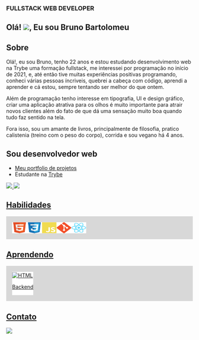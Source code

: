 ### FULLSTACK WEB DEVELOPER


<h2>Olá! <img src="https://raw.githubusercontent.com/kaueMarques/kaueMarques/master/hi.gif" width="25px">, Eu sou Bruno Bartolomeu</h2>

## Sobre

Olá!, eu sou Bruno, tenho 22 anos e estou estudando desenvolvimento web na Trybe uma formação fullstack, me interessei por programação no início de 2021, e, até então tive muitas experiências positivas programando, conheci várias pessoas íncriveis, quebrei a cabeça com código, aprendi a aprender e cá estou, sempre tentando ser melhor do que ontem.

Além de programação tenho interesse em tipografia, UI e design gráfico, criar uma aplicação atrativa para os olhos é muito importante para atrair novos clientes além do fato de que dá uma sensação muito boa quando tudo faz sentido na tela.

Fora isso, sou um amante de livros, principalmente de filosofia, pratico calistenia (treino com o peso do corpo), corrida e sou vegano há 4 anos.

## Sou desenvolvedor web
- [Meu portfolio de projetos](https://brunocbart.github.io/)
- Estudante na [Trybe
](https://www.betrybe.com/)

 <div>
  <a href="https://github.com/BrunoCBart">
  <img height="152em" src="https://github-readme-stats.vercel.app/api?username=BrunoCbart&show_icons=true&hide_border=true&count_private=true&theme=tokyonight"/>
  <img height="152em" src="https://github-readme-stats.vercel.app/api/top-langs/?username=BrunoCbart&langs_count=10&count_private=true&hide_border=true&theme=tokyonight&layout=compact"/>
<div>

## Habilidades

<div style="display: flex; padding: 1rem;background-color: rgba(216, 216, 216); "><br>
  <img align="center" alt="HTML" height="30" width="40" src="https://raw.githubusercontent.com/devicons/devicon/master/icons/html5/html5-original.svg">
  <img align="center" alt="CSS" height="30" width="40" src="https://raw.githubusercontent.com/devicons/devicon/master/icons/css3/css3-original.svg">
  <img align="center" alt="JS" height="30" width="40" src="https://raw.githubusercontent.com/devicons/devicon/master/icons/javascript/javascript-plain.svg">
  <img align="center" alt="JS" height="30" width="40" src="https://raw.githubusercontent.com/devicons/devicon/master/icons/git/git-original.svg">
 <img align="center" alt="HTML" height="30" width="40" src="https://raw.githubusercontent.com/devicons/devicon/master/icons/react/react-original.svg">
</div>
  
  ## Aprendendo

<div style="display: flex; padding: 1rem;background-color: rgba(216, 216, 216)"><br>
 <div style="background-color: #ffffff">
  <img align="center" alt="HTML" height="30" width="40" src="https://cdn-icons-png.flaticon.com/512/3668/3668474.png">
  <p>Backend</p>
 </div>
</div>
 
## Contato

<div> 
  <a href="https://www.linkedin.com/in/brunobartolomeu/" target="_blank"><img src="https://img.shields.io/badge/-LinkedIn-%230077B5?style=for-the-badge&logo=linkedin&logoColor=white" target="_blank"></a>  
</div>
